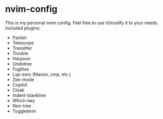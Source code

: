 # nvim-config

This is my personal nvim config. Feel free to use it/modify it to your needs.
Included plugins:

- Packer
- Telescope
- Treesitter
- Trouble
- Harpoon
- Undotree
- Fugitive
- Lsp-zero (Mason, cmp, etc.)
- Zen-mode
- Copilot
- Cloak
- Indent-blankline
- Which-key
- Neo-tree
- Toggleterm
